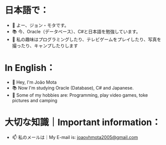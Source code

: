 # 日本語で：
- 👋 よー、ジョン・モタです。
- 📚 今、Oracle（データベース）、C#と日本語を勉強しています。
- 🎱 私の趣味はプログラミングしたり、テレビゲームをプレイしたり、写真を撮ったり、キャンプしたりします

# In English：
- 👋 Hey, I'm João Mota
- 📚 Now I'm studying Oracle (Database), C# and Japanese.
- 🎱 Some of my hobbies are: Programming, play video games, toke pictures and camping

# 大切な知識｜Important information：
- 📫 私のメールは｜My E-mail is: joaovhmota2005@gmail.com
